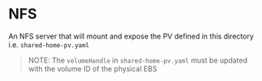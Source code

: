 # NFS 
An NFS server that will mount and expose the PV defined in this directory i.e. `shared-home-pv.yaml`

> NOTE: The `volumeHandle` in `shared-home-pv.yaml` must be updated with the volume ID of the physical EBS

